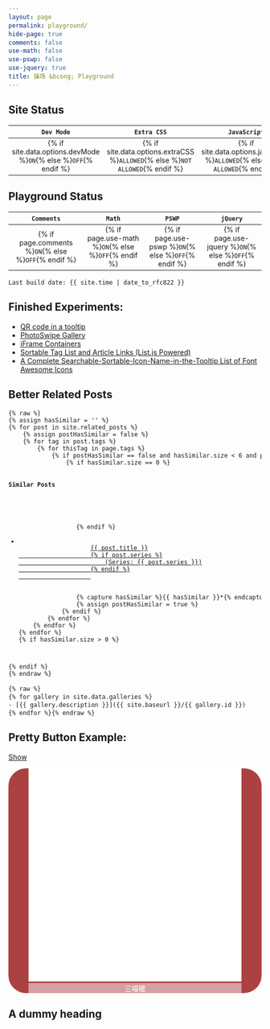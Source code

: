 ```yaml
---
layout: page
permalink: playground/
hide-page: true
comments: false
use-math: false
use-pswp: false
use-jquery: true
title: 操场 &bcong; Playground
---
```


## Site Status

| `Dev Mode` | `Extra CSS` | `JavaScript` | 
|:----------:|:-----------:|:------------:|
|{% if site.data.options.devMode %}`ON`{% else %}`OFF`{% endif %} | {% if site.data.options.extraCSS %}`ALLOWED`{% else %}`NOT ALLOWED`{% endif %} | {% if site.data.options.javaScript %}`ALLOWED`{% else %}`NOT ALLOWED`{% endif %}| 

## Playground Status

| `Comments` |   `Math`   |   `PSWP`   |  `jQuery`  |
|:----------:|:----------:|:----------:|:----------:|
| {% if page.comments %}`ON`{% else %}`OFF`{% endif %} | {% if page.use-math %}`ON`{% else %}`OFF`{% endif %} | {% if page.use-pswp %}`ON`{% else %}`OFF`{% endif %} | {% if page.use-jquery %}`ON`{% else %}`OFF`{% endif %} |

`Last build date: {{ site.time | date_to_rfc822 }}` 

<!-- Activated scripts & CSS -->

<script type="text/javascript" src="/public/js/jquery.qrcode.min.js"></script>
<script type="text/javascript" src="/public/js/list.js"></script>
<script type="text/javascript" src="/public/js/jquery.tooltipster.min.js"></script>
<script type="text/javascript" src="/public/js/jquery-collapse-with-storage.min.js"></script>
<link rel="stylesheet" href="{{ site.baseurl }}/public/css/font-awesome.css"/>
<link rel="stylesheet" href="{{ site.baseurl }}/public/css/tooltipster/tooltipster.css"/>
<link rel="stylesheet" href="{{ site.baseurl }}/public/css/tooltipster/tooltipster-shadow.css"/>


## Finished Experiments:

<ul class="fa-ul">
  <li><i class="fa-li fa fa-check"></i><a 
  href="{{site.baseurl}}/demo-qr-code-in-tooltip/">QR code in a tooltip</a></li>
  <li><i class="fa-li fa fa-check"></i><a 
  href="{{site.baseurl}}/demo-photoswipe-gallery/">PhotoSwipe Gallery</a></li>
  <li><i class="fa-li fa fa-check"></i><a 
  href="{{site.baseurl}}/demo-iframe-containers/">iFrame Containers</a></li>
  <li><i class="fa-li fa fa-check"></i><a 
  href="{{site.baseurl}}/tags/">Sortable Tag List and Article Links (List.js Powered)</a></li>
  <li><i class="fa-li fa fa-check"></i><a href="{{site.baseurl}}/fa-icon-list/">A Complete Searchable-Sortable-Icon-Name-in-the-Tooltip List of Font Awesome Icons</a></li>
</ul>








<div id="relatedposts" data-collapse>
  <h2>Better Related Posts</h2>
<code><pre>
{% raw %} 
{% assign hasSimilar = '' %}
{% for post in site.related_posts %}
    {% assign postHasSimilar = false %}
    {% for tag in post.tags %}
        {% for thisTag in page.tags %}
            {% if postHasSimilar == false and hasSimilar.size < 6 and post != page and tag == thisTag %}
                {% if hasSimilar.size == 0 %}
                <h4>Similar Posts</h4>
                <ul>
                {% endif %}
                <li class="relatedPost">
                    <a href="{{ site.url }}{{ post.url }}">{{ post.title }}
                    {% if post.series %}
                        (Series: {{ post.series }})
                    {% endif %}
                    </a>
                </li>
                {% capture hasSimilar %}{{ hasSimilar }}*{% endcapture %}
                {% assign postHasSimilar = true %}
            {% endif %}
        {% endfor %}
    {% endfor %}
{% endfor %}
{% if hasSimilar.size > 0 %}
    </ul>
{% endif %}
{% endraw %}
</pre></code>
</div>



    {% raw %}
    {% for gallery in site.data.galleries %}
    - [{{ gallery.description }}]({{ site.baseurl }}/{{ gallery.id }})
    {% endfor %}{% endraw %}

<!--Pretty Button Example-->

## Pretty Button Example: 

<a href="" class="act">Show</a>

<div class="collapsibleContent">
  <div class="imgContainer" style="border-radius: 35px; background-color: #AC4142;">
    <figure class="prettyButton" style="border-radius: 35px;">
    <a href="http://nicholaelaw.github.io" target="_blank">
    <img title="三喵暖"
        src="/assets/images/favicon-white-1024.png" 
        alt="三喵暖"
        style="margin-bottom:0;"/></a>
    <figcaption style="color: #FFFFFF; background-color: rgba(256,256,256,0.5);
        text-align: center;">
        三喵暖</figcaption>
    </figure>
  </div>
</div>
<script>
  $(".act").click(function(){
      
      var val = $(this).text();

  if (val == "Show") {
      $(".collapsibleContent").css('height', '100%');
      $(this).text("Hide");
  } else {
      $(".collapsibleContent").css('height', '0');
      $(this).text("Show");
  }
    return false;
  });
</script>

## A dummy heading